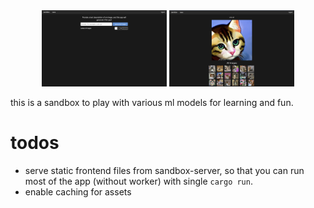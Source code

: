 <div align="center">

<img src="./docs/preview1.png" width="200">
<img src="./docs/preview2.png" width="200">

</div>

this is a sandbox to play with various ml models for learning and fun.

# todos

- serve static frontend files from sandbox-server, so that you can run most of the app (without worker) with single `cargo run`.
- enable caching for assets
